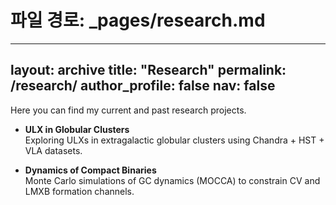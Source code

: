 # 파일 경로: _pages/research.md

---
layout: archive
title: "Research"
permalink: /research/
author_profile: false
nav: false 
---

Here you can find my current and past research projects.

<!-- 예시 콘텐츠 추가 -->
- **ULX in Globular Clusters**  
  Exploring ULXs in extragalactic globular clusters using Chandra + HST + VLA datasets.

- **Dynamics of Compact Binaries**  
  Monte Carlo simulations of GC dynamics (MOCCA) to constrain CV and LMXB formation channels.


